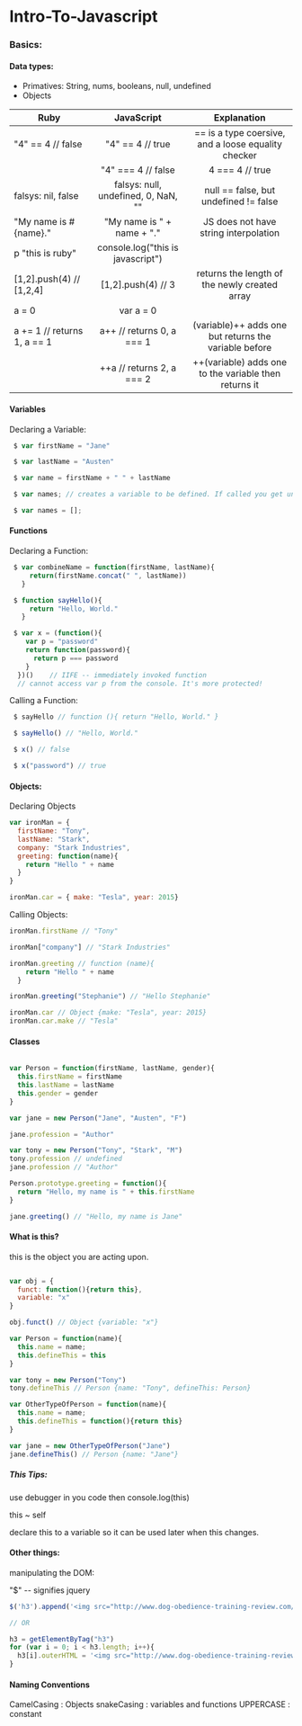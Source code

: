 # Intro-To-Javascript

### Basics:

#### Data types:
 - Primatives: String, nums, booleans, null, undefined
 - Objects

| Ruby          | JavaScript    | Explanation |
| ------------- |:-------------:|:------------------------------------:|
|  "4" == 4 // false   | "4" == 4 // true | == is a type coersive, and a loose equality checker |
| | "4" === 4 // false | 4 === 4 // true
| falsys: nil, false    | falsys: null, undefined, 0, NaN, ""  | null == false, but undefined != false |
| "My name is #{name}." | "My name is " + name + "." | JS does not have string interpolation |
| p "this is ruby" | console.log("this is javascript") | |
| [1,2].push(4) // [1,2,4] | [1,2].push(4) // 3 | returns the length of the newly created array |
| a = 0 | var a = 0 | |
| a += 1 // returns 1, a == 1 | a++ // returns 0, a === 1 | (variable)++ adds one but returns the variable before |
| | ++a // returns 2, a === 2 | ++(variable) adds one to the variable then returns it |

#### Variables

Declaring a Variable:
```javascript
 $ var firstName = "Jane"

 $ var lastName = "Austen"

 $ var name = firstName + " " + lastName

 $ var names; // creates a variable to be defined. If called you get undefined

 $ var names = [];
 ```

#### Functions

Declaring a Function:

```javascript
 $ var combineName = function(firstName, lastName){
     return(firstName.concat(" ", lastName))
   }

 $ function sayHello(){
     return "Hello, World."
   }

 $ var x = (function(){
    var p = "password"
    return function(password){
      return p === password
    }
  })()    // IIFE -- immediately invoked function
  // cannot access var p from the console. It's more protected!
```
Calling a Function:
```javascript
 $ sayHello // function (){ return "Hello, World." }

 $ sayHello() // "Hello, World."

 $ x() // false

 $ x("password") // true
```
#### Objects:

Declaring Objects
```javascript
var ironMan = {
  firstName: "Tony",
  lastName: "Stark",
  company: "Stark Industries",
  greeting: function(name){
    return "Hello " + name
  }
}

ironMan.car = { make: "Tesla", year: 2015}

```

Calling Objects:

```javascript
ironMan.firstName // "Tony"

ironMan["company"] // "Stark Industries"

ironMan.greeting // function (name){
    return "Hello " + name
  }

ironMan.greeting("Stephanie") // "Hello Stephanie"

ironMan.car // Object {make: "Tesla", year: 2015}
ironMan.car.make // "Tesla"

```

#### Classes

```javascript

var Person = function(firstName, lastName, gender){
  this.firstName = firstName
  this.lastName = lastName
  this.gender = gender
}

var jane = new Person("Jane", "Austen", "F")

jane.profession = "Author"

var tony = new Person("Tony", "Stark", "M")
tony.profession // undefined
jane.profession // "Author"

Person.prototype.greeting = function(){
  return "Hello, my name is " + this.firstName
}

jane.greeting() // "Hello, my name is Jane"

```

#### What is this?

this is the object you are acting upon.

```javascript

var obj = {
  funct: function(){return this},
  variable: "x"
}

obj.funct() // Object {variable: "x"}

var Person = function(name){
  this.name = name;
  this.defineThis = this
}

var tony = new Person("Tony")
tony.defineThis // Person {name: "Tony", defineThis: Person}

var OtherTypeOfPerson = function(name){
  this.name = name;
  this.defineThis = function(){return this}
}

var jane = new OtherTypeOfPerson("Jane")
jane.defineThis() // Person {name: "Jane"}

```
##### This Tips:

use debugger in you code then console.log(this)

this ~ self

declare this to a variable so it can be used later when this changes.

#### Other things:

manipulating the DOM:

"$" -- signifies jquery

```javascript
$('h3').append('<img src="http://www.dog-obedience-training-review.com/sites/default/files/yorkie-puppy-for-sale.jpg">')

// OR

h3 = getElementByTag("h3")
for (var i = 0; i < h3.length; i++){
  h3[i].outerHTML = '<img src="http://www.dog-obedience-training-review.com/sites/default/files/yorkie-puppy-for-sale.jpg">'
}


```
#### Naming Conventions

CamelCasing : Objects
snakeCasing : variables and functions
UPPERCASE : constant



